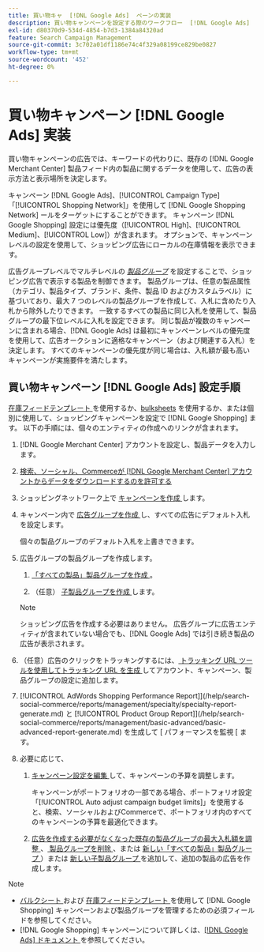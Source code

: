 ```yaml
---
title: 買い物キャ  [!DNL Google Ads]  ペーンの実装
description: 買い物キャンペーンを設定する際のワークフロー  [!DNL Google Ads]  ついて説明します。
exl-id: d80370d9-534d-4854-b7d3-1384a84320ad
feature: Search Campaign Management
source-git-commit: 3c702a01df1186e74c4f329a08199ce829be0827
workflow-type: tm+mt
source-wordcount: '452'
ht-degree: 0%

---
```


# 買い物キャンペーン [!DNL Google Ads] 実装

買い物キャンペーンの広告では、キーワードの代わりに、既存の [!DNL Google Merchant Center] 製品フィード内の製品に関するデータを使用して、広告の表示方法と表示場所を決定します。

キャンペーン [!DNL Google Ads]、[!UICONTROL Campaign Type] 「[!UICONTROL Shopping Network]」を使用して [!DNL Google Shopping Network] ールをターゲットにすることができます。 キャンペーン [!DNL Google Shopping] 設定には優先度（[!UICONTROL High]、[!UICONTROL Medium]、[!UICONTROL Low]）が含まれます。 オプションで、キャンペーンレベルの設定を使用して、ショッピング広告にローカルの在庫情報を表示できます。

広告グループレベルでマルチレベルの *[製品グループ](/help/search-social-commerce/campaign-management/campaigns/product-group-about.md)* を設定することで、ショッピング広告で表示する製品を制御できます。 製品グループは、任意の製品属性（カテゴリ、製品タイプ、ブランド、条件、製品 ID およびカスタムラベル）に基づいており、最大 7 つのレベルの製品グループを作成して、入札に含めたり入札から除外したりできます。 一致するすべての製品に同じ入札を使用して、製品グループの最下位レベルに入札を設定できます。 同じ製品が複数のキャンペーンに含まれる場合、[!DNL Google Ads] は最初にキャンペーンレベルの優先度を使用して、広告オークションに適格なキャンペーン（および関連する入札）を決定します。 すべてのキャンペーンの優先度が同じ場合は、入札額が最も高いキャンペーンが実施要件を満たします。

## 買い物キャンペーン [!DNL Google Ads] 設定手順

[ 在庫フィードテンプレート ](/help/search-social-commerce/campaign-management/inventory-feeds/inventory-feeds-about.md) を使用するか、[bulksheets](/help/search-social-commerce/campaign-management/bulksheets/bulksheet-about.md) を使用するか、または個別に使用して、ショッピングキャンペーンを設定で [!DNL Google Shopping] ます。 以下の手順には、個々のエンティティの作成へのリンクが含まれます。

1. [!DNL Google Merchant Center] アカウントを設定し、製品データを入力します。

1. [ 検索、ソーシャル、Commerceが  [!DNL Google Merchant Center]  アカウントからデータをダウンロードするのを許可する ](/help/search-social-commerce/campaign-management/accounts/merchant-account-manage.md)

1. ショッピングネットワーク上で [ キャンペーンを作成 ](/help/search-social-commerce/campaign-management/campaigns/campaign-manage.md) します。

1. キャンペーン内で [ 広告グループを作成 ](/help/search-social-commerce/campaign-management/campaigns/ad-group-manage.md) し、すべての広告にデフォルト入札を設定します。

   個々の製品グループのデフォルト入札を上書きできます。

1. 広告グループの製品グループを作成します。

   1. [ 「すべての製品」製品グループを作成 ](/help/search-social-commerce/campaign-management/campaigns/product-group-manage.md)。

   1. （任意） [ 子製品グループを作成 ](/help/search-social-commerce/campaign-management/campaigns/product-group-manage.md) します。

   >[!NOTE]
   >ショッピング広告を作成する必要はありません。 広告グループに広告エンティティが含まれていない場合でも、[!DNL Google Ads] では引き続き製品の広告が表示されます。

1. （任意）広告のクリックをトラッキングするには、[ トラッキング URL ツールを使用してトラッキング URL を生成 ](/help/search-social-commerce/tools/click-tracking-url-generate.md) してアカウント、キャンペーン、製品グループの設定に追加します。

1. [!UICONTROL AdWords Shopping Performance Report]](/help/search-social-commerce/reports/management/specialty/specialty-report-generate.md) と [!UICONTROL Product Group Report]](/help/search-social-commerce/reports/management/basic-advanced/basic-advanced-report-generate.md) を生成して [ パフォーマンスを監視 [ ます。

1. 必要に応じて、

   1. [ キャンペーン設定を編集 ](/help/search-social-commerce/campaign-management/campaigns/campaign-manage.md) して、キャンペーンの予算を調整します。

      キャンペーンがポートフォリオの一部である場合、ポートフォリオ設定「[!UICONTROL Auto adjust campaign budget limits]」を使用すると、検索、ソーシャルおよびCommerceで、ポートフォリオ内のすべてのキャンペーンの予算を最適化できます。

   1. [ 広告を作成する必要がなくなった既存の製品グループの最大入札額を調整 ](/help/search-social-commerce/campaign-management/campaigns/product-group-manage.md)、[ 製品グループを削除 ](/help/search-social-commerce/campaign-management/campaigns/product-group-manage.md)、または [ 新しい「すべての製品」製品グループ ](/help/search-social-commerce/campaign-management/campaigns/product-group-manage.md)）または [ 新しい子製品グループ ](/help/search-social-commerce/campaign-management/campaigns/product-group-manage.md) を追加して、追加の製品の広告を作成します。

>[!NOTE]
>
>* [ バルクシート ](/help/search-social-commerce/campaign-management/bulksheets/bulksheet-data-formats/bulksheet-data-google.md) および [ 在庫フィードテンプレート ](/help/search-social-commerce/campaign-management/inventory-feeds/ad-templates/template-google-shopping.md) を使用して [!DNL Google Shopping] キャンペーンおよび製品グループを管理するための必須フィールドを参照してください。
>* [!DNL Google Shopping] キャンペーンについて詳しくは、[[!DNL Google Ads]  ドキュメント ](https://support.google.com/google-ads/answer/2454022) を参照してください。
